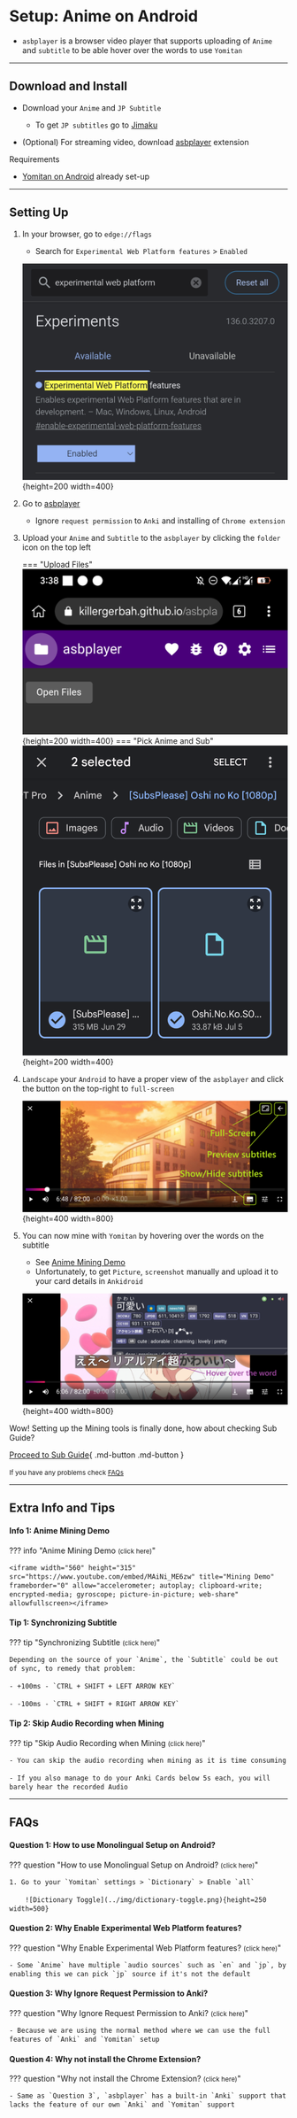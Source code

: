# Setup: Anime on Android

- `asbplayer` is a browser video player that supports uploading of `Anime` and `subtitle` to be able hover over the words to use `Yomitan`

---

## Download and Install

- Download your `Anime` and `JP Subtitle`
    - To get `JP subtitles` go to [Jimaku](https://jimaku.cc/)

- (Optional) For streaming video, download [asbplayer](https://chromewebstore.google.com/detail/asbplayer-language-learni/hkledmpjpaehamkiehglnbelcpdflcab) extension

Requirements

- [Yomitan on Android](setupYomitanOnAndroid.md) already set-up

---

## Setting Up

1. In your browser, go to `edge://flags`
    - Search for `Experimental Web Platform features` > `Enabled`

    ![Enable Experimental Web Platform Android](../img/enable-experimental-web-platform-android.png){height=200 width=400}

2. Go to [asbplayer](https://killergerbah.github.io/asbplayer/)
    - Ignore `request permission` to `Anki` and installing of `Chrome extension`

3. Upload your `Anime` and `Subtitle` to the `asbplayer` by clicking the `folder` icon on the top left

    === "Upload Files"
        ![Pick Anime Android](../img/pick-anime-android.png){height=200 width=400}
    === "Pick Anime and Sub"
        ![Pick Anime & Subtitle Android](../img/pick-anime-sub-android.png){height=200 width=400}

4. `Landscape` your `Android` to have a proper view of the `asbplayer` and click the button on the top-right to `full-screen`

    ![Android Player Buttons](../img/android-player-buttons.png){height=400 width=800}

5. You can now mine with `Yomitan` by hovering over the words on the subtitle
    - See [Anime Mining Demo](setupAnimeOnPC.md/#info-1-anime-mining-demo)
    - Unfortunately, to get `Picture`, `screenshot` manually and upload it to your card details in `Ankidroid`

    ![Android Player Mining](../img/android-player-mining.png){height=400 width=800}


Wow! Setting up the Mining tools is finally done, how about checking Sub Guide?

[Proceed to Sub Guide](subGuide.md){ .md-button .md-button }

<small>If you have any problems check [FAQs](setupAnimeOnAndroid.md/#faqs)</small>

---

## Extra Info and Tips

#### Info 1: Anime Mining Demo

??? info "Anime Mining Demo <small>(click here)</small>"

    <iframe width="560" height="315" src="https://www.youtube.com/embed/MAiNi_ME6zw" title="Mining Demo" frameborder="0" allow="accelerometer; autoplay; clipboard-write; encrypted-media; gyroscope; picture-in-picture; web-share" allowfullscreen></iframe>

#### Tip 1: Synchronizing Subtitle

??? tip "Synchronizing Subtitle <small>(click here)</small>"

    Depending on the source of your `Anime`, the `Subtitle` could be out of sync, to remedy that problem:

    - +100ms - `CTRL + SHIFT + LEFT ARROW KEY`

    - -100ms - `CTRL + SHIFT + RIGHT ARROW KEY`

#### Tip 2: Skip Audio Recording when Mining

??? tip "Skip Audio Recording when Mining <small>(click here)</small>"

    - You can skip the audio recording when mining as it is time consuming

    - If you also manage to do your Anki Cards below 5s each, you will barely hear the recorded Audio

---

## FAQs

#### Question 1: How to use Monolingual Setup on Android?

??? question "How to use Monolingual Setup on Android? <small>(click here)</small>"

    1. Go to your `Yomitan` settings > `Dictionary` > Enable `all`

        ![Dictionary Toggle](../img/dictionary-toggle.png){height=250 width=500}

#### Question 2: Why Enable Experimental Web Platform features?

??? question "Why Enable Experimental Web Platform features? <small>(click here)</small>"

    - Some `Anime` have multiple `audio sources` such as `en` and `jp`, by enabling this we can pick `jp` source if it's not the default

#### Question 3: Why Ignore Request Permission to Anki?

??? question "Why Ignore Request Permission to Anki? <small>(click here)</small>"

    - Because we are using the normal method where we can use the full features of `Anki` and `Yomitan` setup

#### Question 4: Why not install the Chrome Extension?

??? question "Why not install the Chrome Extension? <small>(click here)</small>"

    - Same as `Question 3`, `asbplayer` has a built-in `Anki` support that lacks the feature of our own `Anki` and `Yomitan` support